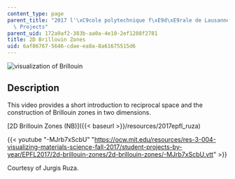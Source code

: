 ```yaml
---
content_type: page
parent_title: "2017 l'\xC9cole polytechnique f\xE9d\xE9rale de Lausanne (EPFL) Student\
  \ Projects"
parent_uid: 172a9af2-383b-aa0a-4e10-2ef1208f2781
title: 2D Brillouin Zones
uid: 6af86767-5646-cdae-ea8a-8a61675515d6
---
```


![visualization of Brillouin](BASEURL_PLACEHOLDER/resources/mitres_3_004f17_29_ruza)

Description
-----------

This video provides a short introduction to reciprocal space and the construction of Brillouin zones in two dimensions.

[2D Brillouin Zones (NB)]({{< baseurl >}}/resources/2017epfl_ruza)

{{< youtube "-MJrb7xScbU" "https://ocw.mit.edu/resources/res-3-004-visualizing-materials-science-fall-2017/student-projects-by-year/EPFL2017/2d-brillouin-zones/2d-brillouin-zones/-MJrb7xScbU.vtt" >}}

Courtesy of Jurgis Ruza.